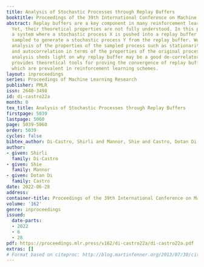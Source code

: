 ```yaml
---
title: Analysis of Stochastic Processes through Replay Buffers
booktitle: Proceedings of the 39th International Conference on Machine Learning
abstract: Replay buffers are a key component in many reinforcement learning schemes.
  Yet, their theoretical properties are not fully understood. In this paper we analyze
  a system where a stochastic process X is pushed into a replay buffer and then randomly
  sampled to generate a stochastic process Y from the replay buffer. We provide an
  analysis of the properties of the sampled process such as stationarity, Markovity
  and autocorrelation in terms of the properties of the original process. Our theoretical
  analysis sheds light on why replay buffer may be a good de-correlator. Our analysis
  provides theoretical tools for proving the convergence of replay buffer based algorithms
  which are prevalent in reinforcement learning schemes.
layout: inproceedings
series: Proceedings of Machine Learning Research
publisher: PMLR
issn: 2640-3498
id: di-castro22a
month: 0
tex_title: Analysis of Stochastic Processes through Replay Buffers
firstpage: 5039
lastpage: 5060
page: 5039-5060
order: 5039
cycles: false
bibtex_author: Di-Castro, Shirli and Mannor, Shie and Castro, Dotan Di
author:
- given: Shirli
  family: Di-Castro
- given: Shie
  family: Mannor
- given: Dotan Di
  family: Castro
date: 2022-06-28
address:
container-title: Proceedings of the 39th International Conference on Machine Learning
volume: '162'
genre: inproceedings
issued:
  date-parts:
  - 2022
  - 6
  - 28
pdf: https://proceedings.mlr.press/v162/di-castro22a/di-castro22a.pdf
extras: []
# Format based on citeproc: http://blog.martinfenner.org/2013/07/30/citeproc-yaml-for-bibliographies/
---
```

